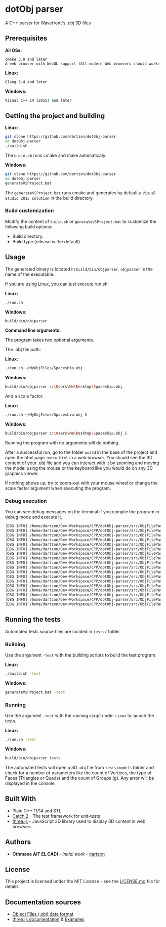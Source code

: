 # dotObj parser

A C++ parser for Wavefront's .obj 3D files

## Prerequisites

**All OSs:**
```
cmake 3.0 and later
A web browser with WebGL support (All modern Web browsers should work)
```
**Linux:**
```sh
Clang 3.4 and later
```
**Windows:**
```sh
Visual C++ 14 (2015) and later
```

## Getting the project and building

**Linux:**
```sh
git clone https://github.com/dartzon/dotObj-parser
cd dotObj-parser
./build.sh
```
The `build.sh` runs cmake and make automaticaly.

**Windows:**
```sh
git clone https://github.com/dartzon/dotObj-parser
cd dotObj-parser
generateVSProject.bat
```
The `generateVSProject.bat` runs cmake and generates by default a `Visual Studio 2015 solution` in the build directory.

### Build customization

Modify the content of `build.sh` or `generateVSProject.bat` to customize the following build options:

* Build directory.
* Build type (release is the default).

## Usage

The generated binary is located in `build/bin/objparser`. `objparser` is the name of the executable.

If you are using Linux, you can just execute run.sh:

**Linux:**
```sh
./run.sh
```

**Windows:**
```sh
build/bin/objparser
```

**Command line arguments:**

The program takes two optional arguments.

The .obj file path:

**Linux:**
```sh
./run.sh ~/MyObjFiles/Spaceship.obj
```

**Windows:**
```sh
build/bin/objparser c:\Users\Me\Desktop\Spaceship.obj
```

And a scale factor:

**Linux:**
```sh
./run.sh ~/MyObjFiles/Spaceship.obj 5
```

**Windows:**
```sh
build/bin/objparser c:\Users\Me\Desktop\Spaceship.obj 5
```

Running the program with no arguments will do nothing.

After a successful run, go to the folder `out3d` in the base of the project and open the html page `index.html` in a web browser. You should see the 3D content of your .obj file and you can interact with it by zooming and moving the model using the mouse or the keyboard like you would do on any 3D graphics viewer.

If nothing shows up, try to zoom-out with your mouse wheel or change the scale factor argument when executing the program.

### Debug execution

You can see debug messages on the terminal if you compile the program in debug mode and execute it.

```sh
[DBG INFO] /home/dartzon/Dev-Workspace/CPP/dotObj-parser/src/ObjFileParser.cpp(39): Obj file parsing started...
[DBG INFO] /home/dartzon/Dev-Workspace/CPP/dotObj-parser/src/ObjFileParser.cpp(214): Parsing Vertex
[DBG INFO] /home/dartzon/Dev-Workspace/CPP/dotObj-parser/src/ObjFileParser.cpp(214): Parsing Vertex
[DBG INFO] /home/dartzon/Dev-Workspace/CPP/dotObj-parser/src/ObjFileParser.cpp(214): Parsing Vertex
[DBG INFO] /home/dartzon/Dev-Workspace/CPP/dotObj-parser/src/ObjFileParser.cpp(214): Parsing Vertex
[DBG INFO] /home/dartzon/Dev-Workspace/CPP/dotObj-parser/src/ObjFileParser.cpp(214): Parsing Vertex
[DBG INFO] /home/dartzon/Dev-Workspace/CPP/dotObj-parser/src/ObjFileParser.cpp(214): Parsing Vertex
[DBG INFO] /home/dartzon/Dev-Workspace/CPP/dotObj-parser/src/ObjFileParser.cpp(304): Parsing Group
[DBG INFO] /home/dartzon/Dev-Workspace/CPP/dotObj-parser/src/ObjFileParser.cpp(304): Parsing Group
[DBG INFO] /home/dartzon/Dev-Workspace/CPP/dotObj-parser/src/ObjFileParser.cpp(242): Parsing Face
[DBG INFO] /home/dartzon/Dev-Workspace/CPP/dotObj-parser/src/ObjFileParser.cpp(242): Parsing Face
[DBG INFO] /home/dartzon/Dev-Workspace/CPP/dotObj-parser/src/ObjFileParser.cpp(304): Parsing Group
[DBG INFO] /home/dartzon/Dev-Workspace/CPP/dotObj-parser/src/ObjFileParser.cpp(242): Parsing Face
[DBG INFO] /home/dartzon/Dev-Workspace/CPP/dotObj-parser/src/ObjFileParser.cpp(242): Parsing Face
[DBG INFO] /home/dartzon/Dev-Workspace/CPP/dotObj-parser/src/ObjFileParser.cpp(304): Parsing Group
[DBG INFO] /home/dartzon/Dev-Workspace/CPP/dotObj-parser/src/ObjFileParser.cpp(242): Parsing Face
[DBG INFO] /home/dartzon/Dev-Workspace/CPP/dotObj-parser/src/ObjFileParser.cpp(242): Parsing Face
[DBG INFO] /home/dartzon/Dev-Workspace/CPP/dotObj-parser/src/ObjFileParser.cpp(64): Obj file parsing ended
```

## Running the tests

Automated tests source files are located in `tests/` folder

### Building

Use the argument `-test` with the building scripts to build the test program.

**Linux:**
```sh
./build.sh -test
```

**Windows:**
```sh
generateVSProject.bat -test
```

### Running

Use the argument `-test` with the running script under `Linux` to launch the tests.

**Linux:**
```sh
./run.sh -test
```

**Windows:**
```sh
build/bin/objparser_tests
```

The automated tests will open a 3D .obj file from `tests/models` folder and check for a number of parameters like the count of Vertices, the type of Faces (Triangles or Quads) and the count of Groups (g). Any error will be displayed in the console.

## Built With

* Plain C++ 11/14 and STL
* [Catch 2](http://catch-lib.net) - The test framework for unit-tests
* [three.js](https://threejs.org/) - JavaScript 3D library used to display 3D content in web browsers

## Authors

* **Othmane AIT EL CADI** - *Initial work* - [dartzon](https://github.com/dartzon/)

## License

This project is licensed under the MIT License - see the [LICENSE.md](LICENSE.md) file for details

## Documentation sources

* [Object Files (.obj) data format](http://paulbourke.net/dataformats/obj/)
* [three.js documentation](https://threejs.org/docs/index.html#manual/introduction/Creating-a-scene) & [Examples](https://threejs.org/examples/)

